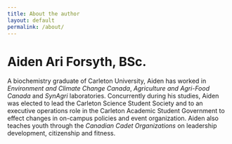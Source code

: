 ```yaml
---
title: About the author
layout: default
permalink: /about/
---
```


# Aiden Ari Forsyth, BSc. 

A biochemistry graduate of Carleton University, Aiden has worked in _Environment and Climate Change Canada_, _Agriculture and Agri-Food Canada_ and _SynAgri_ laboratories. Concurrently during his studies, Aiden was elected to lead the Carleton Science Student Society and to an executive operations role in the Carleton Academic Student Government to effect changes in on-campus policies and event organization. Aiden also teaches youth through the _Canadian Cadet Organizations_ on leadership development, citizenship and fitness.
